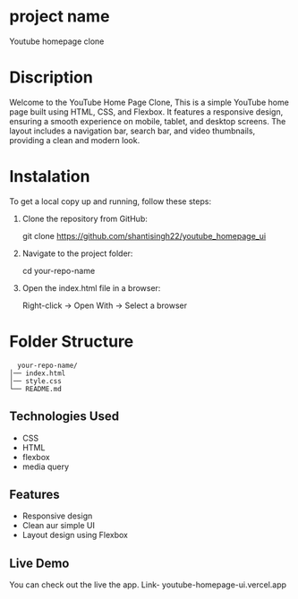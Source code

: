 # project name

Youtube homepage clone

# Discription

Welcome to the YouTube Home Page Clone, This is a simple YouTube home page built using HTML, CSS, and Flexbox. It features a responsive design, ensuring a smooth experience on mobile, tablet, and desktop screens. The layout includes a navigation bar, search bar, and video thumbnails, providing a clean and modern look. 

# Instalation

To get a local copy up and running, follow these steps:

1. Clone the repository from GitHub:

    git clone https://github.com/shantisingh22/youtube_homepage_ui
    
2. Navigate to the project folder:

    cd your-repo-name
    
3. Open the index.html file in a browser:

   Right-click → Open With → Select a browser
   
# Folder Structure
  
      your-repo-name/ 
    │── index.html 
    │── style.css 
    └── README.md 

## Technologies Used

- CSS
- HTML
- flexbox
- media query

## Features

- Responsive design
- Clean aur simple UI
- Layout design using Flexbox


## Live Demo
You can check out the live the app. Link- youtube-homepage-ui.vercel.app




